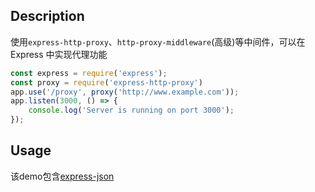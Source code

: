 ## Description

使用`express-http-proxy`、`http-proxy-middleware`(高级)等中间件，可以在 Express 中实现代理功能

```js
const express = require('express');
const proxy = require('express-http-proxy')
app.use('/proxy', proxy('http://www.example.com'));
app.listen(3000, () => {
    console.log('Server is running on port 3000');
});
```

## Usage

该demo包含[express-json](../json/README.Express.json.md)

